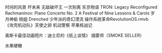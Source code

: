 时间的风景
坏未来
无敌破坏王
一次别离
东京物语
TRON: Legacy Reconfigured
Rachmaninov: Piano Concerto No. 2
A Festival of Nine Lessons & Carols
岁月神偷
桃姐
Drenched
少年派的奇幻漂流
操作系统革命RevolutionOS.rmvb
《攻壳机动队》天使之卵 机动警察
苹果核战记

奥斯卡最佳动画短片：迪士尼的《纸上谈情》
烟雾师（SMOKE SELLER）


水果硬糖
